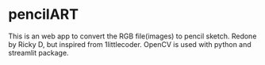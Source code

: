 # pencilART
This is an web app to convert the RGB file(images) to pencil sketch. Redone by Ricky D, but inspired from 1littlecoder.
OpenCV is used with python and streamlit package.
